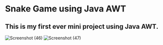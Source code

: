 # Snake Game using Java AWT
## This is my first ever mini project using Java AWT.
![Screenshot (46)](https://user-images.githubusercontent.com/98086262/187465924-dc671021-05a4-4a89-b34c-5eb1e60021c0.png)
![Screenshot (47)](https://user-images.githubusercontent.com/98086262/187467606-ba1a6f52-42b3-4384-9e21-13bb1a84ded5.png)
